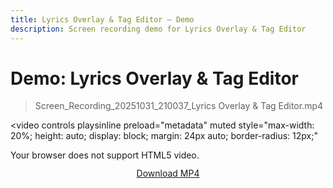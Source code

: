 ```yaml
---
title: Lyrics Overlay & Tag Editor — Demo
description: Screen recording demo for Lyrics Overlay & Tag Editor
---
```


# Demo: Lyrics Overlay & Tag Editor

> Screen_Recording_20251031_210037_Lyrics Overlay & Tag Editor.mp4

<!-- 비디오는 같은 경로의 MP4를 사용합니다. -->
<video
  controls
  playsinline
  preload="metadata"
  muted
  style="max-width: 20%; height: auto; display: block; margin: 24px auto; border-radius: 12px;"
>
  <source src="./Screen_Recording_20251031_210037_Lyrics%20Overlay%20%26%20Tag%20Editor.mp4" type="video/mp4" />
  Your browser does not support HTML5 video.
</video>

<p style="text-align:center; margin-top: 12px;">
  <a href="./Screen_Recording_20251031_210037_Lyrics%20Overlay%20%26%20Tag%20Editor.mp4">Download MP4</a>
</p>
